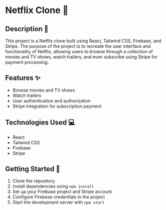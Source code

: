 # Netflix Clone :movie_camera:

## Description :memo:
This project is a Netflix clone built using React, Tailwind CSS, Firebase, and Stripe. The purpose of the project is to recreate the user interface and functionality of Netflix, allowing users to browse through a collection of movies and TV shows, watch trailers, and even subscribe using Stripe for payment processing.

## Features :sparkles:
- Browse movies and TV shows
- Watch trailers
- User authentication and authorization
- Stripe integration for subscription payment

## Technologies Used :computer:
- React
- Tailwind CSS
- Firebase
- Stripe

## Getting Started :rocket:
1. Clone the repository
2. Install dependencies using `npm install`
3. Set up your Firebase project and Stripe account
4. Configure Firebase credentials in the project
5. Start the development server with `npm start`

